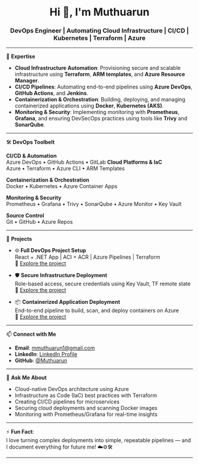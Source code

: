 <h1 align="center">Hi 👋, I'm Muthuarun</h1>
<h3 align="center">DevOps Engineer | Automating Cloud Infrastructure | CI/CD | Kubernetes | Terraform | Azure</h3>

---

🌟 **Expertise**
- **Cloud Infrastructure Automation**: Provisioning secure and scalable infrastructure using **Terraform**, **ARM templates**, and **Azure Resource Manager**.
- **CI/CD Pipelines**: Automating end-to-end pipelines using **Azure DevOps**, **GitHub Actions**, and **Jenkins**.
- **Containerization & Orchestration**: Building, deploying, and managing containerized applications using **Docker**, **Kubernetes (AKS)**.
- **Monitoring & Security**: Implementing monitoring with **Prometheus**, **Grafana**, and ensuring DevSecOps practices using tools like **Trivy** and **SonarQube**.

---

🛠️ **DevOps Toolbelt**

**CI/CD & Automation**  
Azure DevOps • GitHub Actions • GitLab
**Cloud Platforms & IaC**  
Azure • Terraform • Azure CLI • ARM Templates

**Containerization & Orchestration**  
Docker • Kubernetes • Azure Container Apps

**Monitoring & Security**  
Prometheus • Grafana • Trivy • SonarQube • Azure Monitor • Key Vault

**Source Control**  
Git • GitHub • Azure Repos

---

🚀 **Projects**

- 🌐 **Full DevOps Project Setup**  
  React + .NET App | ACI + ACR | Azure Pipelines | Terraform  
  🔗 [Explore the project](#)

- 🛡️ **Secure Infrastructure Deployment**  
  Role-based access, secure credentials using Key Vault, TF remote state  
  🔗 [Explore the project](#)

- 📦 **Containerized Application Deployment**  
  End-to-end pipeline to build, scan, and deploy containers on Azure  
  🔗 [Explore the project](#)

---

📫 **Connect with Me**
- **Email**: mmuthuarun1@gmail.com
- **LinkedIn**: [LinkedIn Profile](https://www.linkedin.com/in/YOUR_PROFILE)
- **GitHub**: [@Muthuarun](https://github.com/YOUR_USERNAME)

---

💬 **Ask Me About**
- Cloud-native DevOps architecture using Azure
- Infrastructure as Code (IaC) best practices with Terraform
- Creating CI/CD pipelines for microservices
- Securing cloud deployments and scanning Docker images
- Monitoring with Prometheus/Grafana for real-time insights

---

⚡ **Fun Fact**:  
I love turning complex deployments into simple, repeatable pipelines — and I document everything for future me! ☁️⚙️🛠️

---
